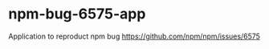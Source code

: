 npm-bug-6575-app
================

Application to reproduct npm bug https://github.com/npm/npm/issues/6575
